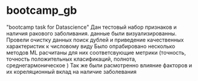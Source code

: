 # bootcamp_gb
"bootcamp task for Datascience"
Дан тестовый набор признаков и наличия ракового заболивания. данные были визуализированны. 
Провели очистку данных поиск дублей и приведение качественных характеристик к числовому виду
Было опрабировано несколько методов ML расчитаны для них соответсвующие метрики (точность, точность положительных класификаций, полнота, среднегармоническое )
Так же были расмотренно влияние факторов и их кореляционный вклад на наличие заболевания
